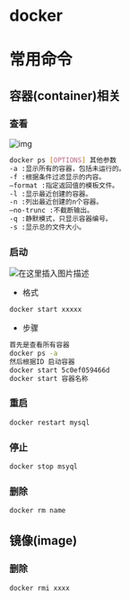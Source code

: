 # docker

# 常用命令

## 容器(container)相关

### 查看

 ![img](https://img-blog.csdnimg.cn/33fe11343a604da5b05c912adca7f1f0.png) 

```bash
docker ps [OPTIONS] 其他参数
-a :显示所有的容器，包括未运行的。
-f :根据条件过滤显示的内容。
–format :指定返回值的模板文件。
-l :显示最近创建的容器。
-n :列出最近创建的n个容器。
–no-trunc :不截断输出。
-q :静默模式，只显示容器编号。
-s :显示总的文件大小。
```

### 启动

 ![在这里插入图片描述](https://img-blog.csdnimg.cn/0ea83c850a2a487aa037fea89f7037cf.png)

- 格式 

```bash
docker start xxxxx
```

- 步骤

```bash
首先是查看所有容器
docker ps -a
然后根据ID 启动容器
docker start 5c0ef059466d
docker start 容器名称
```

### 重启

```bash
docker restart mysql
```

### 停止

```bash
docker stop msyql
```

### 删除

```bash
docker rm name
```

## 镜像(image)

### 删除

```bash
docker rmi xxxx
```





